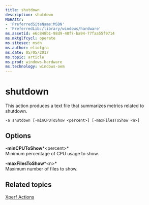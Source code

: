 ```yaml
---
title: shutdown
description: shutdown
MSHAttr:
- 'PreferredSiteName:MSDN'
- 'PreferredLib:/library/windows/hardware'
ms.assetid: e6c848b1-98d9-48f7-ba94-77faa55f9714
ms.mktglfcycl: operate
ms.sitesec: msdn
ms.author: eliotgra
ms.date: 05/05/2017
ms.topic: article
ms.prod: windows-hardware
ms.technology: windows-oem
---
```


# shutdown


This action produces a text file that summarizes metrics related to shutdown.

```
-a shutdown [-minCPUToShow <percent>] [-maxFilesToShow <n>]
```

## Options


<a href="" id="-mincputoshow-percent-"></a>**-minCPUToShow***&lt;percent&gt;*  
Minimum percentage of CPU usage to show.

<a href="" id="-maxfilestoshow-n-"></a>**-maxFilesToShow***&lt;n&gt;*  
Maximum number of files to show.

## Related topics


[Xperf Actions](xperf-actions.md)

 

 







